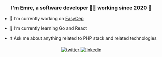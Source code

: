 ### <div align="center">I'm Emre, a software developer 👨‍💻 working since 2020 🚀</div>  


- 🔭 I’m currently working on [EasyCep](https://easycep.com)


- 🌱 I’m currently learning Go and React


- ❓ Ask me about anything related to PHP stack and related technologies


<div align="center">
<a href="https://twitter.com/emrebdev" target="_blank">
<img src=https://img.shields.io/badge/twitter-%2300acee.svg?&style=for-the-badge&logo=twitter&logoColor=white alt=twitter style="margin-bottom: 5px;" />
</a>
<a href="https://linkedin.com/in/emrebdev" target="_blank">
<img src=https://img.shields.io/badge/linkedin-%231E77B5.svg?&style=for-the-badge&logo=linkedin&logoColor=white alt=linkedin style="margin-bottom: 5px;" />
</a>
</div>  
